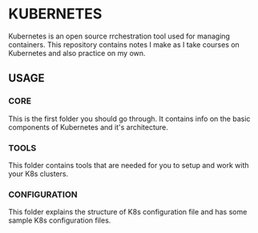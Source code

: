 KUBERNETES
==============
Kubernetes is an open source rrchestration tool used for managing containers. This repository contains notes I make as I take courses on Kubernetes and also practice on my own.


## USAGE

### CORE
This is the first folder you should go through. It contains info on the basic components of Kubernetes and it's architecture. 

### TOOLS
This folder contains tools that are needed for you to setup and work with your K8s clusters. 

### CONFIGURATION
This folder explains the structure of K8s configuration file and has some sample K8s configuration files.